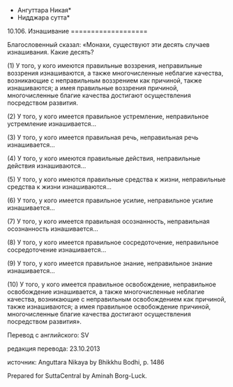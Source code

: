 * Ангуттара Никая*
* Нидджара сутта*

10\.106\. Изнашивание
\=\=\=\=\=\=\=\=\=\=\=\=\=\=\=\=\=\=\=

Благословенный сказал: «Монахи, существуют эти десять случаев изнашивания\. Какие десять?

\(1\) У того, у кого имеются правильные воззрения, неправильные воззрения изнашиваются, а также многочисленные неблагие качества, возникающие с неправильным воззрением как причиной, также изнашиваются; а имея правильные воззрения причиной, многочисленные благие качества достигают осуществления посредством развития\.

\(2\) У того, у кого имеется правильное устремление, неправильное устремление изнашивается…

\(3\) У того, у кого имеется правильная речь, неправильная речь изнашивается…

\(4\) У того, у кого имеются правильные действия, неправильные действия изнашиваются…

\(5\) У того, у кого имеются правильные средства к жизни, неправильные средства к жизни изнашиваются…

\(6\) У того, у кого имеется правильное усилие, неправильное усилие изнашивается…

\(7\) У того, у кого имеется правильная осознанность, неправильная осознанность изнашивается…

\(8\) У того, у кого имеется правильное сосредоточение, неправильное сосредоточение изнашивается…

\(9\) У того, у кого имеется правильное знание, неправильное знание изнашивается…

\(10\) У того, у кого имеется правильное освобождение, неправильное освобождение изнашивается, а также многочисленные неблагие качества, возникающие с неправильным освобождением как причиной, также изнашиваются; а имея правильное освобождение причиной, многочисленные благие качества достигают осуществления посредством развития»\.

Перевод с английского: SV

редакция перевода: 23\.10\.2013

источник: Anguttara Nikaya by Bhikkhu Bodhi, p\. 1486

Prepared for SuttaCentral by Aminah Borg\-Luck\.
